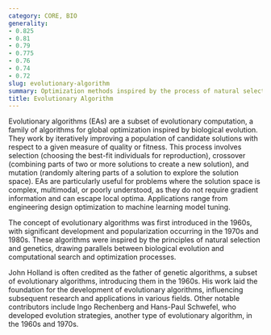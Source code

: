 ```yaml
---
category: CORE, BIO
generality:
- 0.825
- 0.81
- 0.79
- 0.775
- 0.76
- 0.74
- 0.72
slug: evolutionary-algorithm
summary: Optimization methods inspired by the process of natural selection where potential solutions evolve over generations to optimize a given objective function.
title: Evolutionary Algorithm
---
```


Evolutionary algorithms (EAs) are a subset of evolutionary computation, a family of algorithms for global optimization inspired by biological evolution. They work by iteratively improving a population of candidate solutions with respect to a given measure of quality or fitness. This process involves selection (choosing the best-fit individuals for reproduction), crossover (combining parts of two or more solutions to create a new solution), and mutation (randomly altering parts of a solution to explore the solution space). EAs are particularly useful for problems where the solution space is complex, multimodal, or poorly understood, as they do not require gradient information and can escape local optima. Applications range from engineering design optimization to machine learning model tuning.

The concept of evolutionary algorithms was first introduced in the 1960s, with significant development and popularization occurring in the 1970s and 1980s. These algorithms were inspired by the principles of natural selection and genetics, drawing parallels between biological evolution and computational search and optimization processes.

John Holland is often credited as the father of genetic algorithms, a subset of evolutionary algorithms, introducing them in the 1960s. His work laid the foundation for the development of evolutionary algorithms, influencing subsequent research and applications in various fields. Other notable contributors include Ingo Rechenberg and Hans-Paul Schwefel, who developed evolution strategies, another type of evolutionary algorithm, in the 1960s and 1970s.